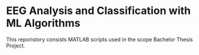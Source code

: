 # EEG Analysis and Classification with ML Algorithms
This reporistory consists MATLAB scripts used in the scope Bachelor Thesis Project.
